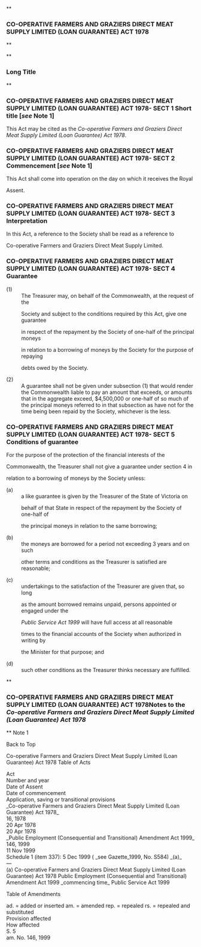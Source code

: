 **

###  CO-OPERATIVE FARMERS AND GRAZIERS DIRECT MEAT SUPPLY LIMITED (LOAN GUARANTEE) ACT 1978 
**









**

###  Long Title 
**
###  CO-OPERATIVE FARMERS AND GRAZIERS DIRECT MEAT SUPPLY LIMITED (LOAN GUARANTEE) ACT 1978- SECT 1  Short title [_see_ Note 1] 
This Act may be cited as the _Co-operative Farmers and Graziers Direct Meat Supply Limited (Loan Guarantee) Act 1978_.

 
###  CO-OPERATIVE FARMERS AND GRAZIERS DIRECT MEAT SUPPLY LIMITED (LOAN GUARANTEE) ACT 1978- SECT 2  Commencement [_see_ Note 1] 
This Act shall come into operation on the day on which it receives the Royal

Assent.

 
###  CO-OPERATIVE FARMERS AND GRAZIERS DIRECT MEAT SUPPLY LIMITED (LOAN GUARANTEE) ACT 1978- SECT 3  Interpretation 
In this Act, a reference to the Society shall be read as a reference to

Co-operative Farmers and Graziers Direct Meat Supply Limited.

 
###  CO-OPERATIVE FARMERS AND GRAZIERS DIRECT MEAT SUPPLY LIMITED (LOAN GUARANTEE) ACT 1978- SECT 4  Guarantee 
<dt>(1)</dt><dd>The Treasurer may, on behalf of the Commonwealth, at the request of the

Society and subject to the conditions required by this Act, give one guarantee

in respect of the repayment by the Society of one-half of the principal moneys

in relation to a borrowing of moneys by the Society for the purpose of repaying

debts owed by the Society.</dd> <dt>(2)</dt><dd>A guarantee shall not be given under subsection (1) that would render the Commonwealth liable to pay an amount that exceeds, or amounts that in the aggregate exceed, $4,500,000 or one-half of so much of the principal moneys referred to in that subsection as have not for the time being been repaid by the Society, whichever is the less. </dd> 
###  CO-OPERATIVE FARMERS AND GRAZIERS DIRECT MEAT SUPPLY LIMITED (LOAN GUARANTEE) ACT 1978- SECT 5  Conditions of guarantee 
For the purpose of the protection of the financial interests of the

Commonwealth, the Treasurer shall not give a guarantee under section 4 in

relation to a borrowing of moneys by the Society unless:

 
<dl compact=""><dl compact="">

<dt>(a)</dt><dd>a like guarantee is given by the Treasurer of the State of Victoria on

behalf of that State in respect of the repayment by the Society of one-half of

the principal moneys in relation to the same borrowing;</dd>

<dt>(b)</dt><dd>the moneys are borrowed for a period not exceeding 3 years and on such

other terms and conditions as the Treasurer is satisfied are reasonable;</dd>

<dt>(c)</dt><dd>undertakings to the satisfaction of the Treasurer are given that, so long

as the amount borrowed remains unpaid, persons appointed or engaged under the

_Public Service Act 1999_ will have full access at all reasonable

times to the financial accounts of the Society when authorized in writing by

the Minister for that purpose; and</dd>

<dt>(d)</dt><dd>such other conditions as the Treasurer thinks necessary are fulfilled.

</dd>

</dl></dl>
**

###  CO-OPERATIVE FARMERS AND GRAZIERS DIRECT MEAT SUPPLY LIMITED (LOAN GUARANTEE) ACT 1978<centreit>Notes to the _Co-operative Farmers and Graziers Direct Meat Supply Limited (Loan Guarantee) Act 1978_ </centreit>
**
Note 1

Back to Top

Co-operative Farmers and Graziers Direct Meat Supply Limited (Loan Guarantee) Act 1978
Table of Acts
<tr align="left">
  <td colspan="1" align="left">
    <div>Act</div>

  </td>
  <td colspan="1" align="left">
    <div>Number 
and year</div>

  </td>
  <td colspan="1" align="left">
    <div>Date 
of Assent</div>

  </td>
  <td colspan="1" align="left">
    <div>Date of commencement</div>

  </td>
  <td colspan="1" align="left">
    <div>Application, saving or transitional provisions</div>

  </td>
</tr>
<tr align="left">
  <th colspan="1" align="left">
    <div>_Co-operative Farmers and Graziers Direct Meat Supply Limited (Loan Guarantee) Act 1978_</div>

  </th>
  <th colspan="1" align="left">
    <div>16, 1978</div>

  </th>
  <th colspan="1" align="left">
    <div>20 Apr 1978</div>

  </th>
  <th colspan="1" align="left">
    <div>20 Apr 1978</div>

  </th>
  <th colspan="1" align="left">

  </th>
</tr>
<tr align="left">
  <th colspan="1" align="left">
    <div>_Public Employment (Consequential and Transitional) Amendment Act 1999_</div>

  </th>
  <th colspan="1" align="left">
    <div>146, 1999</div>

  </th>
  <th colspan="1" align="left">
    <div>11 Nov 1999</div>

  </th>
  <th colspan="1" align="left">
    <div>Schedule 1 (item 337): 5 Dec 1999 ( _see Gazette_1999, No. S584) _(a)_</div>

  </th>
  <th colspan="1" align="left">
    <div>&#151;</div>

  </th>
</tr>
(a)
Co-operative Farmers and Graziers Direct Meat Supply Limited (Loan Guarantee) Act 1978
Public Employment (Consequential and Transitional) Amendment Act 1999
_commencing time_
Public Service Act 1999

Table of Amendments
<tr align="left">
  <td colspan="1" align="left">
    <div>ad. = added or inserted am. = amended rep. = repealed rs. = repealed and substituted</div>

  </td>
</tr>
<tr align="left">
  <td colspan="1" align="left">
    <div>Provision affected</div>

  </td>
  <td colspan="1" align="left">
    <div>How affected</div>

  </td>
</tr>
<tr align="left">
  <td colspan="1" align="left">
    <div>S. 5</div>

  </td>
  <td colspan="1" align="left">
    <div>am. No. 146, 1999</div>

  </td>
</tr>
<tr align="left">
  <td colspan="1" align="left">

  </td>
  <td colspan="1" align="left">

  </td>
</tr>






